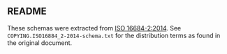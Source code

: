 ## README

These schemas were extracted from [ISO 16684-2:2014](https://www.iso.org/standard/57422.html). See
`COPYING.ISO16884_2-2014-schema.txt` for the distribution terms as found in the original document.